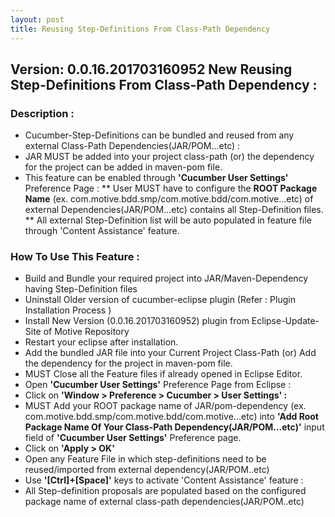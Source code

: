 ```yaml
---
layout: post
title: Reusing Step-Definitions From Class-Path Dependency
---
```

Version: 0.0.16.201703160952
New Reusing Step-Definitions From Class-Path Dependency :
---
### Description :
* Cucumber-Step-Definitions can be bundled and reused from any external Class-Path Dependencies(JAR/POM...etc) :
* JAR MUST be added into your project class-path (or) the dependency for the project can be added in maven-pom file.
* This feature can be enabled through **'Cucumber User Settings'** Preference Page : 
** User MUST have to configure the **ROOT Package Name** (ex. com.motive.bdd.smp/com.motive.bdd/com.motive...etc)  of external Dependencies(JAR/POM...etc) contains all Step-Definition files.
** All external Step-Definition list will be auto populated in feature file through 'Content Assistance' feature.

### How To Use This Feature :
* Build and Bundle your required project into JAR/Maven-Dependency having Step-Definition files
* Uninstall Older version of cucumber-eclipse plugin (Refer : Plugin Installation Process )
* Install New Version (0.0.16.201703160952) plugin from Eclipse-Update-Site of Motive Repository
* Restart your eclipse after installation.
* Add the bundled JAR file into your Current Project Class-Path (or) Add the dependency for the project in maven-pom file.
* MUST Close all the Feature files if already opened in Eclipse Editor.
* Open **'Cucumber User Settings'** Preference Page from Eclipse :
* Click on **'Window > Preference > Cucumber > User Settings' :** 
* MUST Add your ROOT package name of JAR/pom-dependency (ex. com.motive.bdd.smp/com.motive.bdd/com.motive...etc) into **'Add Root Package Name Of Your Class-Path Dependency(JAR/POM...etc)'** input field of **'Cucumber User Settings'** Preference page.
* Click on **'Apply > OK'**
* Open any Feature File in which step-definitions need to be reused/imported from external dependency(JAR/POM..etc)
* Use **'[Ctrl]+[Space]'** keys to activate 'Content Assistance' feature :
* All Step-definition proposals are populated based on the configured package name of external class-path dependencies(JAR/POM..etc)